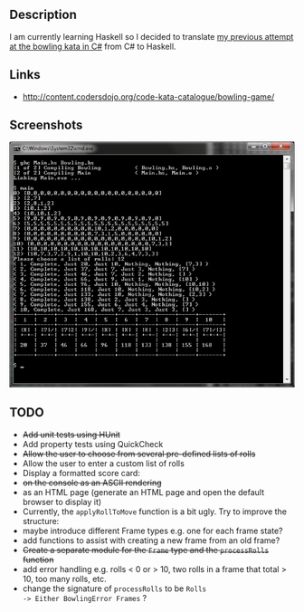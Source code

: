## Description

I am currently learning Haskell so I decided to translate [my previous attempt at the bowling kata in C#](https://github.com/taylorjg/BowlingKata) from C# to Haskell.

## Links

* http://content.codersdojo.org/code-kata-catalogue/bowling-game/

## Screenshots

![Screenshot](https://raw.githubusercontent.com/taylorjg/Bowling_Haskell/master/Images/Screenshot.png "Screenshot")

## TODO

* ~~Add unit tests using HUnit~~
* Add property tests using QuickCheck
* ~~Allow the user to choose from several pre-defined lists of rolls~~
* Allow the user to enter a custom list of rolls
* Display a formatted score card:
 * ~~on the console as an ASCII rendering~~
 * as an HTML page (generate an HTML page and open the default browser to display it)
* Currently, the <code>applyRollToMove</code> function is a bit ugly. Try to improve the structure:
 * maybe introduce different Frame types e.g. one for each frame state?
 * add functions to assist with creating a new frame from an old frame?
* ~~Create a separate module for the <code>Frame</code> type and the <code>processRolls</code> function~~
* add error handling e.g. rolls < 0 or > 10, two rolls in a frame that total > 10, too many rolls, etc.
 * change the signature of <code>processRolls</code> to be <code>Rolls -> Either BowlingError Frames</code> ?
